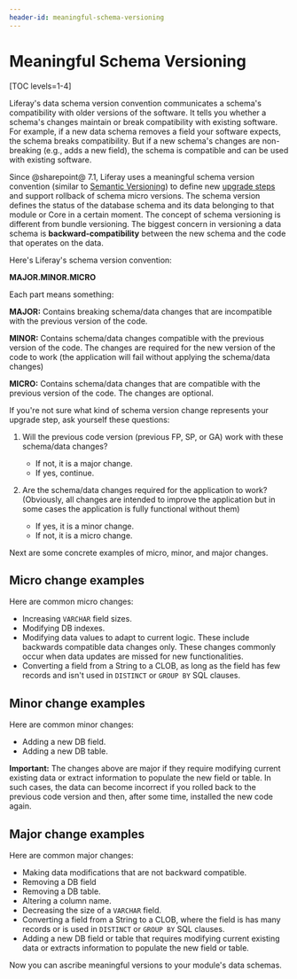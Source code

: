 ```yaml
---
header-id: meaningful-schema-versioning
---
```


# Meaningful Schema Versioning

[TOC levels=1-4]

Liferay's data schema version convention communicates a schema's compatibility
with older versions of the software. It tells you whether a schema's changes
maintain or break compatibility with existing software. For example, if a new
data schema removes a field your software expects, the schema breaks
compatibility. But if a new schema's changes are non-breaking (e.g., adds a new
field), the schema is compatible and can be used with existing software.

Since @sharepoint@ 7.1, Liferay uses a meaningful schema version convention
(similar to
[Semantic Versioning](http://semver.org))
to define new
[upgrade steps](/docs/7-2/frameworks/-/knowledge_base/f/creating-an-upgrade-process-for-your-app) 
and support rollback of schema micro versions. The schema version defines the
status of the database schema and its data belonging to that module or Core in a
certain moment. The concept of schema versioning is different from bundle
versioning. The biggest concern in versioning a data schema is
**backward-compatibility** between the new schema and the code that operates on
the data. 

Here's Liferay's schema version convention:

**MAJOR.MINOR.MICRO**

Each part means something: 

**MAJOR:** Contains breaking schema/data changes that are incompatible with the 
previous version of the code. 

**MINOR:** Contains schema/data changes compatible with the previous version of 
the code. The changes are required for the new version of the code to work (the
application will fail without applying the schema/data changes)

**MICRO:** Contains schema/data changes that are compatible with the previous 
version of the code. The changes are optional. 

If you're not sure what kind of schema version change represents your upgrade
step, ask yourself these questions:

1.  Will the previous code version (previous FP, SP, or GA) work with these 
    schema/data changes? 

    -   If not, it is a major change. 
    -   If yes, continue. 

2.  Are the schema/data changes required for the application to work? 
    (Obviously, all changes are intended to improve the application but in some
    cases the application is fully functional without them)

    -   If yes, it is a minor change.
    -   If not, it is a micro change. 

Next are some concrete examples of micro, minor, and major changes. 

## Micro change examples

Here are common micro changes:

-   Increasing `VARCHAR` field sizes. 
-   Modifying DB indexes. 
-   Modifying data values to adapt to current logic. These include backwards 
    compatible data changes only. These changes commonly occur when data updates
    are missed for new functionalities. 
-   Converting a field from a String to a CLOB, as long as the field has few 
    records and isn't used in `DISTINCT` or `GROUP BY` SQL clauses. 

## Minor change examples

Here are common minor changes:

-   Adding a new DB field.
-   Adding a new DB table. 

**Important:** The changes above are major if they require modifying current 
existing data or extract information to populate the new field or table. In such
cases, the data can become incorrect if you rolled back to the previous code
version and then, after some time, installed the new code again. 

## Major change examples

Here are common major changes:

-   Making data modifications that are not backward compatible. 
-   Removing a DB field
-   Removing a DB table. 
-   Altering a column name. 
-   Decreasing the size of a `VARCHAR` field. 
-   Converting a field from a String to a CLOB, where the field is has many 
    records or is used in `DISTINCT` or `GROUP BY` SQL clauses. 
-   Adding a new DB field or table that requires modifying current existing data
    or extracts information to populate the new field or table. 

Now you can ascribe meaningful versions to your module's data schemas. 


